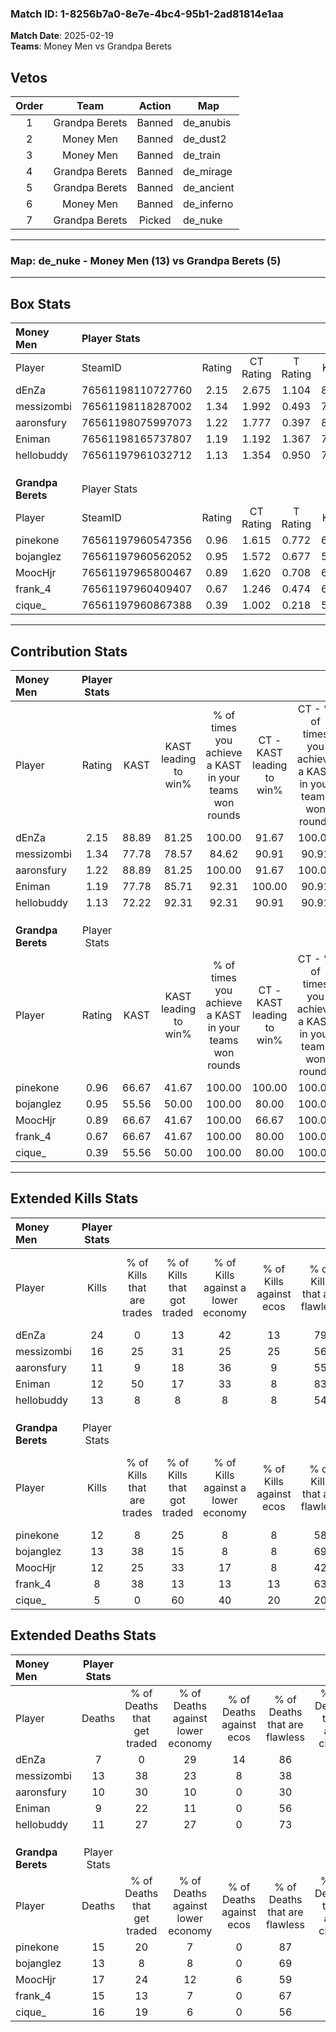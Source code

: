 ### Match ID: 1-8256b7a0-8e7e-4bc4-95b1-2ad81814e1aa  
**Match Date**: 2025-02-19  
**Teams**: Money Men vs Grandpa Berets  

## Vetos  

| Order | Team | Action | Map |
| :---: | :--: | :----: | --- |
| 1 | Grandpa Berets | Banned | de_anubis |
| 2 | Money Men | Banned | de_dust2 |
| 3 | Money Men | Banned | de_train |
| 4 | Grandpa Berets | Banned | de_mirage |
| 5 | Grandpa Berets | Banned | de_ancient |
| 6 | Money Men | Banned | de_inferno |
| 7 | Grandpa Berets | Picked | de_nuke |

---  

### **Map**: de_nuke - Money Men (13) vs Grandpa Berets (5)  
---  

## Box Stats  

| **Money Men**      | Player Stats      |        |           |          |       |       |       |         |        |      |     |
| :- | :- | :-: | :-: | :-: | :-: | :-: | :-: | :-: | :-: | :-: | :-: |
| Player             | SteamID           | Rating | CT Rating | T Rating | KAST  |  ADR  | Kills | Assists | Deaths | K/D  | HS% |
| dEnZa              | 76561198110727760 |  2.15  |   2.675   |  1.104   | 88.89 | 136.7 |  24   |   10    |   7    | 3.43 | 37  |
| messizombi         | 76561198118287002 |  1.34  |   1.992   |  0.493   | 77.78 | 91.6  |  16   |    7    |   13   | 1.23 | 43  |
| aaronsfury         | 76561198075997073 |  1.22  |   1.777   |  0.397   | 88.89 | 75.1  |  11   |    7    |   10   | 1.10 | 81  |
| Eniman             | 76561198165737807 |  1.19  |   1.192   |  1.367   | 77.78 | 71.0  |  12   |    4    |   9    | 1.33 | 58  |
| hellobuddy         | 76561197961032712 |  1.13  |   1.354   |  0.950   | 72.22 | 69.2  |  13   |    4    |   11   | 1.18 | 46  |
|                    |                   |        |           |          |       |       |       |         |        |      |     |
|                    |                   |        |           |          |       |       |       |         |        |      |     |
|                    |                   |        |           |          |       |       |       |         |        |      |     |
| **Grandpa Berets** | Player Stats      |        |           |          |       |       |       |         |        |      |     |
| Player             | SteamID           | Rating | CT Rating | T Rating | KAST  |  ADR  | Kills | Assists | Deaths | K/D  | HS% |
| pinekone           | 76561197960547356 |  0.96  |   1.615   |  0.772   | 66.67 | 85.3  |  12   |    2    |   15   | 0.80 | 50  |
| bojanglez          | 76561197960562052 |  0.95  |   1.572   |  0.677   | 55.56 | 73.1  |  13   |    1    |   13   | 1.00 | 69  |
| MoocHjr            | 76561197965800467 |  0.89  |   1.620   |  0.708   | 66.67 | 83.5  |  12   |    1    |   17   | 0.71 | 58  |
| frank_4            | 76561197960409407 |  0.67  |   1.246   |  0.474   | 66.67 | 54.0  |   8   |    2    |   15   | 0.53 | 50  |
| cique_             | 76561197960867388 |  0.39  |   1.002   |  0.218   | 55.56 | 45.6  |   5   |    2    |   16   | 0.31 | 20  |
---  

## Contribution Stats  

| **Money Men**      | Player Stats |       |                      |                                                        |                           |                                                             |                          |                                                            |
| :- | :-: | :-: | :-: | :-: | :-: | :-: | :-: | :-: |
| Player             |    Rating    | KAST  | KAST leading to win% | % of times you achieve a KAST in your teams won rounds | CT - KAST leading to win% | CT - % of times you achieve a KAST in your teams won rounds | T - KAST leading to win% | T - % of times you achieve a KAST in your teams won rounds |
| dEnZa              |     2.15     | 88.89 |        81.25         |                         100.00                         |           91.67           |                           100.00                            |          50.00           |                           100.00                           |
| messizombi         |     1.34     | 77.78 |        78.57         |                         84.62                          |           90.91           |                            90.91                            |          33.33           |                           50.00                            |
| aaronsfury         |     1.22     | 88.89 |        81.25         |                         100.00                         |           91.67           |                           100.00                            |          50.00           |                           100.00                           |
| Eniman             |     1.19     | 77.78 |        85.71         |                         92.31                          |          100.00           |                            90.91                            |          50.00           |                           100.00                           |
| hellobuddy         |     1.13     | 72.22 |        92.31         |                         92.31                          |           90.91           |                            90.91                            |          100.00          |                           100.00                           |
|                    |              |       |                      |                                                        |                           |                                                             |                          |                                                            |
|                    |              |       |                      |                                                        |                           |                                                             |                          |                                                            |
|                    |              |       |                      |                                                        |                           |                                                             |                          |                                                            |
| **Grandpa Berets** | Player Stats |       |                      |                                                        |                           |                                                             |                          |                                                            |
| Player             |    Rating    | KAST  | KAST leading to win% | % of times you achieve a KAST in your teams won rounds | CT - KAST leading to win% | CT - % of times you achieve a KAST in your teams won rounds | T - KAST leading to win% | T - % of times you achieve a KAST in your teams won rounds |
| pinekone           |     0.96     | 66.67 |        41.67         |                         100.00                         |          100.00           |                           100.00                            |          12.50           |                           100.00                           |
| bojanglez          |     0.95     | 55.56 |        50.00         |                         100.00                         |           80.00           |                           100.00                            |          20.00           |                           100.00                           |
| MoocHjr            |     0.89     | 66.67 |        41.67         |                         100.00                         |           66.67           |                           100.00                            |          16.67           |                           100.00                           |
| frank_4            |     0.67     | 66.67 |        41.67         |                         100.00                         |           80.00           |                           100.00                            |          14.29           |                           100.00                           |
| cique_             |     0.39     | 55.56 |        50.00         |                         100.00                         |           80.00           |                           100.00                            |          20.00           |                           100.00                           |
---  

## Extended Kills Stats  

| **Money Men**      | Player Stats |                            |                            |                                    |                         |                              |                                 |                                       |                    |           |
| :- | :-: | :-: | :-: | :-: | :-: | :-: | :-: | :-: | :-: | :-: |
| Player             |    Kills     | % of Kills that are trades | % of Kills that got traded | % of Kills against a lower economy | % of Kills against ecos | % of Kills that are flawless | % of Kills that are close duels | % of Kills that are assisted by flash | Pistol Round Kills | AWP Kills |
| dEnZa              |      24      |             0              |             13             |                 42                 |           13            |              79              |                0                |                   4                   |         13         |     4     |
| messizombi         |      16      |             25             |             31             |                 25                 |           25            |              56              |                6                |                   6                   |         0          |     2     |
| aaronsfury         |      11      |             9              |             18             |                 36                 |            9            |              55              |                0                |                   9                   |         2          |     0     |
| Eniman             |      12      |             50             |             17             |                 33                 |            8            |              83              |                0                |                   8                   |         0          |     2     |
| hellobuddy         |      13      |             8              |             8              |                 8                  |            8            |              54              |                0                |                  23                   |         0          |     0     |
|                    |              |                            |                            |                                    |                         |                              |                                 |                                       |                    |           |
|                    |              |                            |                            |                                    |                         |                              |                                 |                                       |                    |           |
|                    |              |                            |                            |                                    |                         |                              |                                 |                                       |                    |           |
| **Grandpa Berets** | Player Stats |                            |                            |                                    |                         |                              |                                 |                                       |                    |           |
| Player             |    Kills     | % of Kills that are trades | % of Kills that got traded | % of Kills against a lower economy | % of Kills against ecos | % of Kills that are flawless | % of Kills that are close duels | % of Kills that are assisted by flash | Pistol Round Kills | AWP Kills |
| pinekone           |      12      |             8              |             25             |                 8                  |            8            |              58              |                0                |                   0                   |         0          |     3     |
| bojanglez          |      13      |             38             |             15             |                 8                  |            8            |              69              |                0                |                   0                   |         0          |     2     |
| MoocHjr            |      12      |             25             |             33             |                 17                 |            8            |              42              |                8                |                   0                   |         0          |     0     |
| frank_4            |      8       |             38             |             13             |                 13                 |           13            |              63              |                0                |                   0                   |         0          |     1     |
| cique_             |      5       |             0              |             60             |                 40                 |           20            |              20              |                0                |                   0                   |         0          |     0     |
## Extended Deaths Stats  

| **Money Men**      | Player Stats |                             |                                   |                          |                               |                            |                           |               |
| :- | :-: | :-: | :-: | :-: | :-: | :-: | :-: | :-: |
| Player             |    Deaths    | % of Deaths that get traded | % of Deaths against lower economy | % of Deaths against ecos | % of Deaths that are flawless | % of Deaths that are close | % of Deaths while blinded | Deaths to AWP |
| dEnZa              |      7       |              0              |                29                 |            14            |              86               |             0              |             0             |       0       |
| messizombi         |      13      |             38              |                23                 |            8             |              38               |             0              |             0             |       0       |
| aaronsfury         |      10      |             30              |                10                 |            0             |              30               |             10             |             0             |       0       |
| Eniman             |      9       |             22              |                11                 |            0             |              56               |             0              |             0             |       0       |
| hellobuddy         |      11      |             27              |                27                 |            0             |              73               |             0              |             0             |       0       |
|                    |              |                             |                                   |                          |                               |                            |                           |               |
|                    |              |                             |                                   |                          |                               |                            |                           |               |
|                    |              |                             |                                   |                          |                               |                            |                           |               |
| **Grandpa Berets** | Player Stats |                             |                                   |                          |                               |                            |                           |               |
| Player             |    Deaths    | % of Deaths that get traded | % of Deaths against lower economy | % of Deaths against ecos | % of Deaths that are flawless | % of Deaths that are close | % of Deaths while blinded | Deaths to AWP |
| pinekone           |      15      |             20              |                 7                 |            0             |              87               |             0              |             7             |       3       |
| bojanglez          |      13      |              8              |                 8                 |            0             |              69               |             0              |             0             |       3       |
| MoocHjr            |      17      |             24              |                12                 |            6             |              59               |             6              |             6             |       4       |
| frank_4            |      15      |             13              |                 7                 |            0             |              67               |             0              |            27             |       2       |
| cique_             |      16      |             19              |                 6                 |            0             |              56               |             0              |             6             |       3       |
